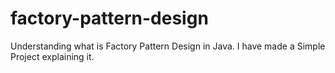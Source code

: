 # factory-pattern-design
Understanding what is Factory Pattern Design in Java. I have made a Simple Project explaining it.
